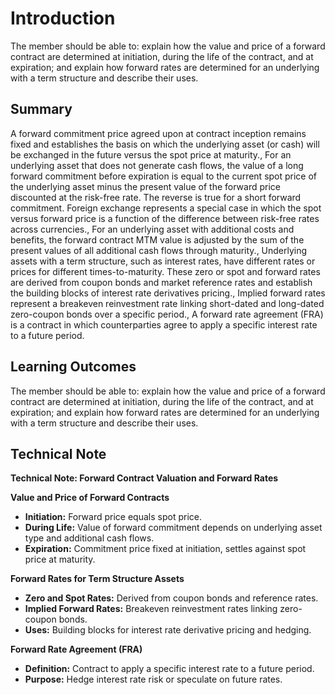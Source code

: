 # Introduction

The member should be able to: explain how the value and price of a forward contract are determined at initiation, during the life of the contract, and at expiration; and explain how forward rates are determined for an underlying with a term structure and describe their uses.

## Summary

A forward commitment price agreed upon at contract inception remains fixed and establishes the basis on which the underlying asset (or cash) will be exchanged in the future versus the spot price at maturity., For an underlying asset that does not generate cash flows, the value of a long forward commitment before expiration is equal to the current spot price of the underlying asset minus the present value of the forward price discounted at the risk-free rate. The reverse is true for a short forward commitment. Foreign exchange represents a special case in which the spot versus forward price is a function of the difference between risk-free rates across currencies., For an underlying asset with additional costs and benefits, the forward contract MTM value is adjusted by the sum of the present values of all additional cash flows through maturity., Underlying assets with a term structure, such as interest rates, have different rates or prices for different times-to-maturity. These zero or spot and forward rates are derived from coupon bonds and market reference rates and establish the building blocks of interest rate derivatives pricing., Implied forward rates represent a breakeven reinvestment rate linking short-dated and long-dated zero-coupon bonds over a specific period., A forward rate agreement (FRA) is a contract in which counterparties agree to apply a specific interest rate to a future period.

## Learning Outcomes

The member should be able to: explain how the value and price of a forward contract are determined at initiation, during the life of the contract, and at expiration; and explain how forward rates are determined for an underlying with a term structure and describe their uses.

## Technical Note

**Technical Note: Forward Contract Valuation and Forward Rates**

**Value and Price of Forward Contracts**

* **Initiation:** Forward price equals spot price.
* **During Life:** Value of forward commitment depends on underlying asset type and additional cash flows.
* **Expiration:** Commitment price fixed at initiation, settles against spot price at maturity.

**Forward Rates for Term Structure Assets**

* **Zero and Spot Rates:** Derived from coupon bonds and reference rates.
* **Implied Forward Rates:** Breakeven reinvestment rates linking zero-coupon bonds.
* **Uses:** Building blocks for interest rate derivative pricing and hedging.

**Forward Rate Agreement (FRA)**

* **Definition:** Contract to apply a specific interest rate to a future period.
* **Purpose:** Hedge interest rate risk or speculate on future rates.